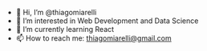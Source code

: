 - 👋 Hi, I’m @thiagomiarelli
- 👀 I’m interested in Web Development and Data Science
- 🌱 I’m currently learning React
- 📫 How to reach me: thiagomiarelli@gmail.com

<!---
thiagomiarelli/thiagomiarelli is a ✨ special ✨ repository because its `README.md` (this file) appears on your GitHub profile.
You can click the Preview link to take a look at your changes.
--->
